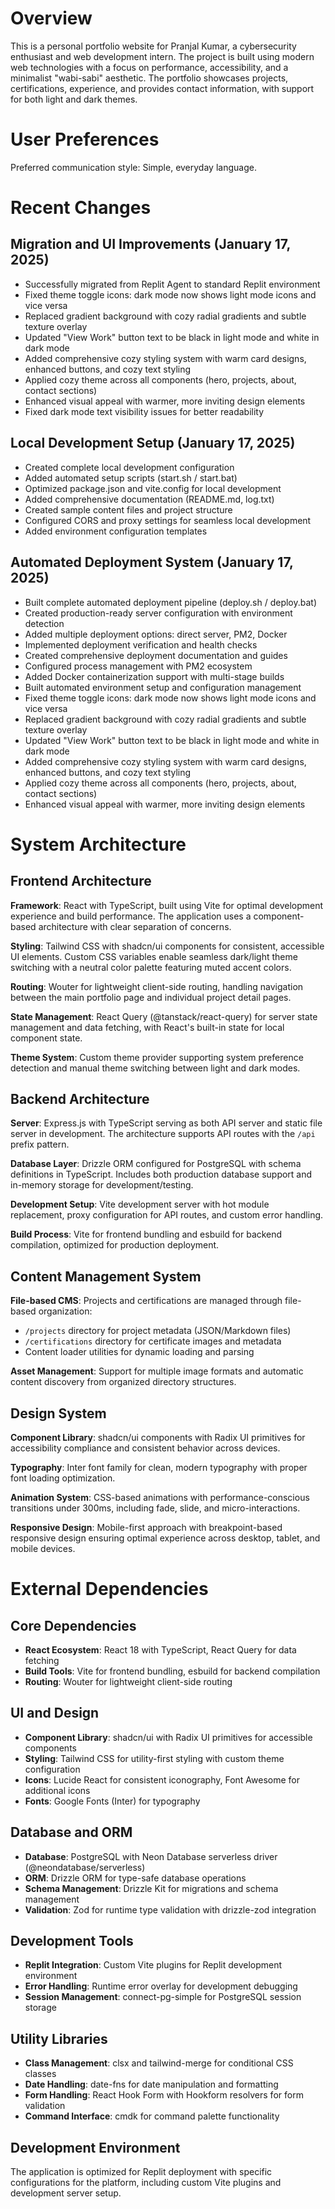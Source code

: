# Overview

This is a personal portfolio website for Pranjal Kumar, a cybersecurity enthusiast and web development intern. The project is built using modern web technologies with a focus on performance, accessibility, and a minimalist "wabi-sabi" aesthetic. The portfolio showcases projects, certifications, experience, and provides contact information, with support for both light and dark themes.

# User Preferences

Preferred communication style: Simple, everyday language.

# Recent Changes

## Migration and UI Improvements (January 17, 2025)
- Successfully migrated from Replit Agent to standard Replit environment
- Fixed theme toggle icons: dark mode now shows light mode icons and vice versa
- Replaced gradient background with cozy radial gradients and subtle texture overlay
- Updated "View Work" button text to be black in light mode and white in dark mode
- Added comprehensive cozy styling system with warm card designs, enhanced buttons, and cozy text styling
- Applied cozy theme across all components (hero, projects, about, contact sections)
- Enhanced visual appeal with warmer, more inviting design elements
- Fixed dark mode text visibility issues for better readability

## Local Development Setup (January 17, 2025)
- Created complete local development configuration
- Added automated setup scripts (start.sh / start.bat)
- Optimized package.json and vite.config for local development
- Added comprehensive documentation (README.md, log.txt)
- Created sample content files and project structure
- Configured CORS and proxy settings for seamless local development
- Added environment configuration templates

## Automated Deployment System (January 17, 2025)
- Built complete automated deployment pipeline (deploy.sh / deploy.bat)
- Created production-ready server configuration with environment detection
- Added multiple deployment options: direct server, PM2, Docker
- Implemented deployment verification and health checks
- Created comprehensive deployment documentation and guides
- Configured process management with PM2 ecosystem
- Added Docker containerization support with multi-stage builds
- Built automated environment setup and configuration management
- Fixed theme toggle icons: dark mode now shows light mode icons and vice versa
- Replaced gradient background with cozy radial gradients and subtle texture overlay
- Updated "View Work" button text to be black in light mode and white in dark mode
- Added comprehensive cozy styling system with warm card designs, enhanced buttons, and cozy text styling
- Applied cozy theme across all components (hero, projects, about, contact sections)
- Enhanced visual appeal with warmer, more inviting design elements

# System Architecture

## Frontend Architecture

**Framework**: React with TypeScript, built using Vite for optimal development experience and build performance. The application uses a component-based architecture with clear separation of concerns.

**Styling**: Tailwind CSS with shadcn/ui components for consistent, accessible UI elements. Custom CSS variables enable seamless dark/light theme switching with a neutral color palette featuring muted accent colors.

**Routing**: Wouter for lightweight client-side routing, handling navigation between the main portfolio page and individual project detail pages.

**State Management**: React Query (@tanstack/react-query) for server state management and data fetching, with React's built-in state for local component state.

**Theme System**: Custom theme provider supporting system preference detection and manual theme switching between light and dark modes.

## Backend Architecture

**Server**: Express.js with TypeScript serving as both API server and static file server in development. The architecture supports API routes with the `/api` prefix pattern.

**Database Layer**: Drizzle ORM configured for PostgreSQL with schema definitions in TypeScript. Includes both production database support and in-memory storage for development/testing.

**Development Setup**: Vite development server with hot module replacement, proxy configuration for API routes, and custom error handling.

**Build Process**: Vite for frontend bundling and esbuild for backend compilation, optimized for production deployment.

## Content Management System

**File-based CMS**: Projects and certifications are managed through file-based organization:
- `/projects` directory for project metadata (JSON/Markdown files)
- `/certifications` directory for certificate images and metadata
- Content loader utilities for dynamic loading and parsing

**Asset Management**: Support for multiple image formats and automatic content discovery from organized directory structures.

## Design System

**Component Library**: shadcn/ui components with Radix UI primitives for accessibility compliance and consistent behavior across devices.

**Typography**: Inter font family for clean, modern typography with proper font loading optimization.

**Animation System**: CSS-based animations with performance-conscious transitions under 300ms, including fade, slide, and micro-interactions.

**Responsive Design**: Mobile-first approach with breakpoint-based responsive design ensuring optimal experience across desktop, tablet, and mobile devices.

# External Dependencies

## Core Dependencies
- **React Ecosystem**: React 18 with TypeScript, React Query for data fetching
- **Build Tools**: Vite for frontend bundling, esbuild for backend compilation
- **Routing**: Wouter for lightweight client-side routing

## UI and Design
- **Component Library**: shadcn/ui with Radix UI primitives for accessible components
- **Styling**: Tailwind CSS for utility-first styling with custom theme configuration
- **Icons**: Lucide React for consistent iconography, Font Awesome for additional icons
- **Fonts**: Google Fonts (Inter) for typography

## Database and ORM
- **Database**: PostgreSQL with Neon Database serverless driver (@neondatabase/serverless)
- **ORM**: Drizzle ORM for type-safe database operations
- **Schema Management**: Drizzle Kit for migrations and schema management
- **Validation**: Zod for runtime type validation with drizzle-zod integration

## Development Tools
- **Replit Integration**: Custom Vite plugins for Replit development environment
- **Error Handling**: Runtime error overlay for development debugging
- **Session Management**: connect-pg-simple for PostgreSQL session storage

## Utility Libraries
- **Class Management**: clsx and tailwind-merge for conditional CSS classes
- **Date Handling**: date-fns for date manipulation and formatting
- **Form Handling**: React Hook Form with Hookform resolvers for form validation
- **Command Interface**: cmdk for command palette functionality

## Development Environment
The application is optimized for Replit deployment with specific configurations for the platform, including custom Vite plugins and development server setup.